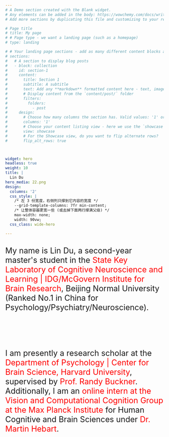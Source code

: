 ```yaml
---
# A Demo section created with the Blank widget.
# Any elements can be added in the body: https://wowchemy.com/docs/writing-markdown-latex/
# Add more sections by duplicating this file and customizing to your requirements.

# Page title
# title: My page
# # Page type - we want a landing page (such as a homepage)
# type: landing

# # Your landing page sections - add as many different content blocks as you like
# sections:
#   # A section to display blog posts
#   - block: collection
#     id: section-1
#     content:
#       title: Section 1
#       subtitle: A subtitle
#       text: Add any **markdown** formatted content here - text, images, videos, galleries - and even HTML code!
#       # Display content from the `content/post/` folder
#       filters:
#         folders:
#           - post
#     design:
#       # Choose how many columns the section has. Valid values: '1' or '2'.
#       columns: '1'
#       # Choose your content listing view - here we use the `showcase` view
#       view: showcase
#       # For the Showcase view, do you want to flip alternate rows?
#       flip_alt_rows: true



widget: hero
headless: true
weight: 10
title: |
  Lin Du  
hero_media: 22.png
design:
  columns: '2'
  css_style: |
    /* 左 3 份宽度，右侧列只撑到它内容的宽度 */
    --grid-template-columns: 7fr min-content;  
    /* 让整体容器更宽一些 (或去掉下面两行撑满父级) */
    max-width: none;
    width: 90vw;
  css_class: wide-hero

---
```


<br>
<span style="font-size:25px;">
My name is Lin Du, a second-year master's student in the <span style="color:red">State Key Laboratory of Cognitive Neuroscience and Learning | IDG/McGovern Institute for Brain Research</span>, Beijing Normal University (Ranked No.1 in China for Psychology/Psychiatry/Neuroscience).<br><br><br><br>

I am presently a research scholar at the <span style="color:red">Department of Psychology | Center for Brain Science, Harvard University</span>, supervised by <span style="color:red">Prof. Randy Buckner</span>. Additionally, I am an <span style="color:red">online intern at the Vision and Computational Cognition Group at the Max Planck Institute</span> for Human Cognitive and Brain Sciences under <span style="color:red">Dr. Martin Hebart</span>.

</span>

